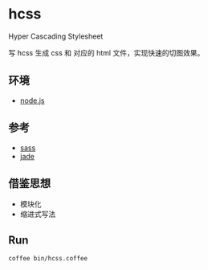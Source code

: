 # hcss

Hyper Cascading Stylesheet

写 hcss 生成 css 和 对应的 html 文件，实现快速的切图效果。

## 环境

 * [node.js](https://nodejs.org/)

## 参考

 * [sass](http://sass-lang.com/)
 * [jade](http://jade-lang.com/)

## 借鉴思想

- 模块化
- 缩进式写法

## Run

`coffee bin/hcss.coffee`